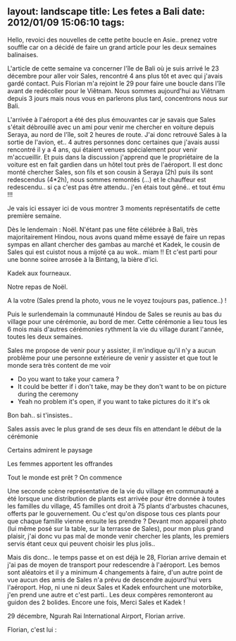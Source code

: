 layout: landscape
title: Les fetes a Bali
date: 2012/01/09 15:06:10
tags:
---

Hello, revoici des nouvelles de cette petite boucle en Asie.. prenez votre souffle car on a décidé de faire un grand article pour les deux semaines balinaises.

L'article de cette semaine va concerner l'île de Bali où je suis arrivé le 23 décembre pour aller voir Sales, rencontré 4 ans plus tôt et avec qui j'avais gardé contact. Puis Florian m'a rejoint le 29 pour faire une boucle dans l'île avant de redécoller pour le Viêtnam. Nous sommes aujourd'hui au Viêtnam depuis 3 jours mais nous vous en parlerons plus tard, concentrons nous sur Bali.

L'arrivée à l'aéroport a été des plus émouvantes car je savais que Sales s'était débrouillé avec un ami pour venir me chercher en voiture depuis Seraya, au nord de l'île, soit 2 heures de route. J'ai donc retrouvé Sales à la sortie de l'avion, et.. 4 autres personnes donc certaines que j'avais aussi rencontré il y a 4 ans, qui étaient venues spécialement pour venir m'accueillir. Et puis dans la discussion j'apprend que le propriétaire de la voiture est en fait gardien dans un hôtel tout près de l'aéroport. Il est donc monté chercher Sales, son fils et son cousin à Seraya (2h) puis ils sont redescendus (4*2h), nous sommes remontés (...) et le chauffeur est redescendu.. si ça c'est pas être attendu.. j'en étais tout gêné.. et tout ému !!!

Je vais ici essayer ici de vous montrer 3 moments représentatifs de cette première semaine.

Dès le lendemain : Noël. N'étant pas une fête célébrée à Bali, très majoritairement Hindou, nous avons quand même essayé de faire un repas sympas en allant chercher des gambas au marché et Kadek, le cousin de Sales qui est cuistot nous a mijoté ça au wok.. miam !! Et c'est parti pour une bonne soiree arrosée à la Bintang, la bière d'ici.

Kadek aux fourneaux.

<!--<img src="http://etienne.croclemonde.org/public/indonesie/DSCF2328.jpg" />-->

Notre repas de Noël.
<!--<img src="http://etienne.croclemonde.org/public/indonesie/DSCF2329.jpg" />-->

A la votre (Sales prend la photo, vous ne le voyez toujours pas, patience..) !
<!--<img src="http://etienne.croclemonde.org/public/indonesie/DSCF2332.jpg" />-->

Puis le surlendemain la communauté Hindou de Sales se reunis au bas du village pour une cérémonie, au bord de mer. Cette cérémonie a lieu tous les 6 mois mais d'autres cérémonies rythment la vie du village durant l'année, toutes les deux semaines.

Sales me propose de venir pour y assister, il m'indique qu'il n'y a aucun problème pour une personne extérieure de venir y assister et que tout le monde sera très content de me voir

- Do you want to take your camera ?
- It could be better if i don't take, may be they don't want to be on picture during the ceremony
- Yeah no problem it's open, if you want to take pictures do it it's ok

Bon bah.. si t'insistes..

Sales assis avec le plus grand de ses deux fils en attendant le début de la cérémonie

<!--<img src="http://etienne.croclemonde.org/public/indonesie/DSCF2314.jpg" />-->

Certains admirent le paysage

<!--<img src="http://etienne.croclemonde.org/public/indonesie/DSCF2312.jpg" />-->

Les femmes apportent les offrandes

<!--<img src="http://etienne.croclemonde.org/public/indonesie/DSCF2319.jpg" />-->

<!--<img src="http://etienne.croclemonde.org/public/indonesie/DSCF2325.jpg" />-->

Tout le monde est prêt ? On commence

<!--<img src="http://etienne.croclemonde.org/public/indonesie/DSCF2322.jpg" />-->

<!--<img src="http://etienne.croclemonde.org/public/indonesie/DSCF2326.jpg" />-->

Une seconde scène représentative de la vie du village en communauté a été lorsque une distribution de plants est arrivée pour être donnée à toutes les familles du village, 45 familles ont droit à 75 plants d'arbustes chacunes, offerts par le gouvernement. Ou c'est qu'on dispose tous ces plants pour que chaque famille vienne ensuite les prendre ? Devant mon appareil photo (lui même posé sur la table, sur la terrasse de Sales), pour mon plus grand plaisir, j'ai donc vu pas mal de monde venir chercher les plants, les premiers servis étant ceux qui peuvent choisir les plus jolis..

<!--<img src="http://etienne.croclemonde.org/public/indonesie/DSCF2404.jpg" />-->

<!--<img src="http://etienne.croclemonde.org/public/indonesie/DSCF2406.jpg" />-->

Mais dis donc.. le temps passe et on est déjà le 28, Florian arrive demain et j'ai pas de moyen de transport pour redescendre à l'aéroport. Les bemos sont aléatoirs et il y a minimum 4 changements à faire, d'un autre point de vue aucun des amis de Sales n'a prévu de descendre aujourd'hui vers l'aéroport. Hop, ni une ni deux Sales et Kadek enfourchent une motorbike, j'en prend une autre et c'est parti.. Les deux compères remonteront au guidon des 2 bolides. Encore une fois, Merci Sales et Kadek !

29 décembre, Ngurah Rai International Airport, Florian arrive.

Florian, c'est lui :

<center><!--<img src="http://etienne.croclemonde.org/public/indonesie/DSC_0259.JPG" />--></center>
